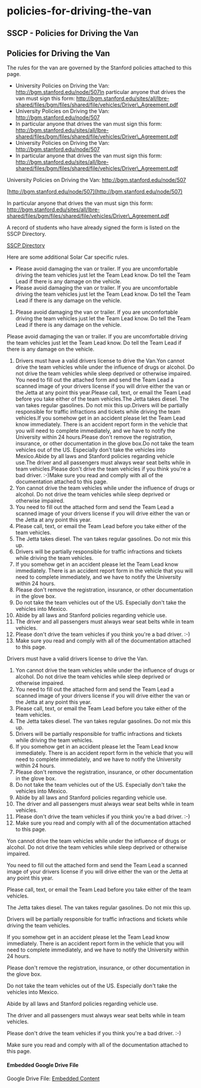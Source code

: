 # policies-for-driving-the-van

## SSCP - Policies for Driving the Van

## Policies for Driving the Van

The rules for the van are governed by the Stanford policies attached to this page.

* University Policies on Driving the Van: http://bgm.stanford.edu/node/507In particular anyone that drives the van must sign this form: http://bgm.stanford.edu/sites/all/lbre-shared/files/bgm/files/shared/file/vehicles/Driver\_Agreement.pdf
* University Policies on Driving the Van: http://bgm.stanford.edu/node/507
* In particular anyone that drives the van must sign this form: http://bgm.stanford.edu/sites/all/lbre-shared/files/bgm/files/shared/file/vehicles/Driver\_Agreement.pdf
* University Policies on Driving the Van: http://bgm.stanford.edu/node/507
* In particular anyone that drives the van must sign this form: http://bgm.stanford.edu/sites/all/lbre-shared/files/bgm/files/shared/file/vehicles/Driver\_Agreement.pdf

University Policies on Driving the Van: http://bgm.stanford.edu/node/507

[http://bgm.stanford.edu/node/507](http://bgm.stanford.edu/node/507)

In particular anyone that drives the van must sign this form: http://bgm.stanford.edu/sites/all/lbre-shared/files/bgm/files/shared/file/vehicles/Driver\_Agreement.pdf

A record of students who have already signed the form is listed on the SSCP Directory.&#x20;

[SSCP Directory](https://docs.google.com/spreadsheet/ccc?key=0Aj98Z3dc1q87dEJMYWJQaEphd1dhSWtTdHNLQ2NsSHc\&pli=1#gid=12)

Here are some additional Solar Car specific rules.&#x20;

* Please avoid damaging the van or trailer. If you are uncomfortable driving the team vehicles just let the Team Lead know. Do tell the Team Lead if there is any damage on the vehicle.
* Please avoid damaging the van or trailer. If you are uncomfortable driving the team vehicles just let the Team Lead know. Do tell the Team Lead if there is any damage on the vehicle.

1. Please avoid damaging the van or trailer. If you are uncomfortable driving the team vehicles just let the Team Lead know. Do tell the Team Lead if there is any damage on the vehicle.

Please avoid damaging the van or trailer. If you are uncomfortable driving the team vehicles just let the Team Lead know. Do tell the Team Lead if there is any damage on the vehicle.

1. Drivers must have a valid drivers license to drive the Van.Yon cannot drive the team vehicles while under the influence of drugs or alcohol. Do not drive the team vehicles while sleep deprived or otherwise impaired. You need to fill out the attached form and send the Team Lead a scanned image of your drivers license if you will drive either the van or the Jetta at any point this year.Please call, text, or email the Team Lead before you take either of the team vehicles.The Jetta takes diesel. The van takes regular gasolines. Do not mix this up.Drivers will be partially responsible for traffic infractions and tickets while driving the team vehicles.If you somehow get in an accident please let the Team Lead know immediately. There is an accident report form in the vehicle that you will need to complete immediately, and we have to notify the University within 24 hours.Please don't remove the registration, insurance, or other documentation in the glove box.Do not take the team vehicles out of the US. Especially don't take the vehicles into Mexico.Abide by all laws and Stanford policies regarding vehicle use.The driver and all passengers must always wear seat belts while in team vehicles.Please don't drive the team vehicles if you think you're a bad driver. :-)Make sure you read and comply with all of the documentation attached to this page.
2. Yon cannot drive the team vehicles while under the influence of drugs or alcohol. Do not drive the team vehicles while sleep deprived or otherwise impaired.&#x20;
3. You need to fill out the attached form and send the Team Lead a scanned image of your drivers license if you will drive either the van or the Jetta at any point this year.
4. Please call, text, or email the Team Lead before you take either of the team vehicles.
5. The Jetta takes diesel. The van takes regular gasolines. Do not mix this up.
6. Drivers will be partially responsible for traffic infractions and tickets while driving the team vehicles.
7. If you somehow get in an accident please let the Team Lead know immediately. There is an accident report form in the vehicle that you will need to complete immediately, and we have to notify the University within 24 hours.
8. Please don't remove the registration, insurance, or other documentation in the glove box.
9. Do not take the team vehicles out of the US. Especially don't take the vehicles into Mexico.
10. Abide by all laws and Stanford policies regarding vehicle use.
11. The driver and all passengers must always wear seat belts while in team vehicles.
12. Please don't drive the team vehicles if you think you're a bad driver. :-)
13. Make sure you read and comply with all of the documentation attached to this page.

Drivers must have a valid drivers license to drive the Van.

1. Yon cannot drive the team vehicles while under the influence of drugs or alcohol. Do not drive the team vehicles while sleep deprived or otherwise impaired.&#x20;
2. You need to fill out the attached form and send the Team Lead a scanned image of your drivers license if you will drive either the van or the Jetta at any point this year.
3. Please call, text, or email the Team Lead before you take either of the team vehicles.
4. The Jetta takes diesel. The van takes regular gasolines. Do not mix this up.
5. Drivers will be partially responsible for traffic infractions and tickets while driving the team vehicles.
6. If you somehow get in an accident please let the Team Lead know immediately. There is an accident report form in the vehicle that you will need to complete immediately, and we have to notify the University within 24 hours.
7. Please don't remove the registration, insurance, or other documentation in the glove box.
8. Do not take the team vehicles out of the US. Especially don't take the vehicles into Mexico.
9. Abide by all laws and Stanford policies regarding vehicle use.
10. The driver and all passengers must always wear seat belts while in team vehicles.
11. Please don't drive the team vehicles if you think you're a bad driver. :-)
12. Make sure you read and comply with all of the documentation attached to this page.

Yon cannot drive the team vehicles while under the influence of drugs or alcohol. Do not drive the team vehicles while sleep deprived or otherwise impaired.&#x20;

You need to fill out the attached form and send the Team Lead a scanned image of your drivers license if you will drive either the van or the Jetta at any point this year.

Please call, text, or email the Team Lead before you take either of the team vehicles.

The Jetta takes diesel. The van takes regular gasolines. Do not mix this up.

Drivers will be partially responsible for traffic infractions and tickets while driving the team vehicles.

If you somehow get in an accident please let the Team Lead know immediately. There is an accident report form in the vehicle that you will need to complete immediately, and we have to notify the University within 24 hours.

Please don't remove the registration, insurance, or other documentation in the glove box.

Do not take the team vehicles out of the US. Especially don't take the vehicles into Mexico.

Abide by all laws and Stanford policies regarding vehicle use.

The driver and all passengers must always wear seat belts while in team vehicles.

Please don't drive the team vehicles if you think you're a bad driver. :-)

Make sure you read and comply with all of the documentation attached to this page.

#### Embedded Google Drive File

Google Drive File: [Embedded Content](https://drive.google.com/embeddedfolderview?id=1creUcjzclcgKQG2Ppd8gorvQP18XV75x#list)

